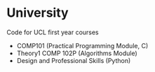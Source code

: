 # University
Code for UCL first year courses

- COMP101	(Practical Programming Module, C)
- Theory1 COMP 102P (Algorithms Module)
- Design and Professional Skills (Python)
